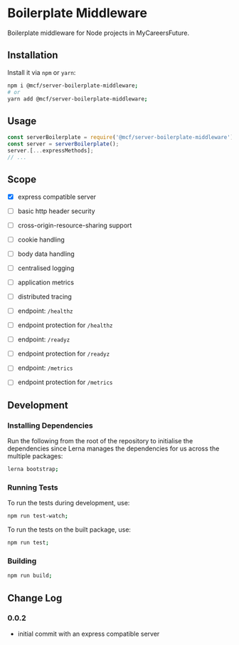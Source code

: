 # Boilerplate Middleware
Boilerplate middleware for Node projects in MyCareersFuture.

## Installation
Install it via `npm` or `yarn`:

```sh
npm i @mcf/server-boilerplate-middleware;
# or
yarn add @mcf/server-boilerplate-middleware;
```

## Usage

```js
const serverBoilerplate = require('@mcf/server-boilerplate-middleware');
const server = serverBoilerplate();
server.[...expressMethods];
// ...
```

## Scope
- [x] express compatible server
- [ ] basic http header security
- [ ] cross-origin-resource-sharing support
- [ ] cookie handling
- [ ] body data handling
- [ ] centralised logging
- [ ] application metrics
- [ ] distributed tracing
- [ ] endpoint: `/healthz`
- [ ] endpoint protection for `/healthz`
- [ ] endpoint: `/readyz`
- [ ] endpoint protection for `/readyz`
- [ ] endpoint: `/metrics`
- [ ] endpoint protection for `/metrics`


## Development

### Installing Dependencies
Run the following from the root of the repository to initialise the dependencies since Lerna manages the dependencies for us across the multiple packages:

```sh
lerna bootstrap;
```

### Running Tests
To run the tests during development, use:

```sh
npm run test-watch;
```

To run the tests on the built package, use:

```sh
npm run test;
```

### Building
```sh
npm run build;
```

## Change Log
### 0.0.2
- initial commit with an express compatible server